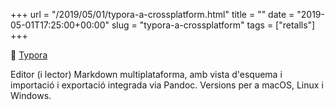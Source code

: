 +++
url = "/2019/05/01/typora-a-crossplatform.html"
title = ""
date = "2019-05-01T17:25:00+00:00"
slug = "typora-a-crossplatform"
tags = ["retalls"]
+++

📎 [Typora](https://typora.io/)

Editor (i lector) Markdown multiplataforma, amb vista d'esquema i importació i exportació integrada via Pandoc. Versions per a macOS, Linux i Windows.